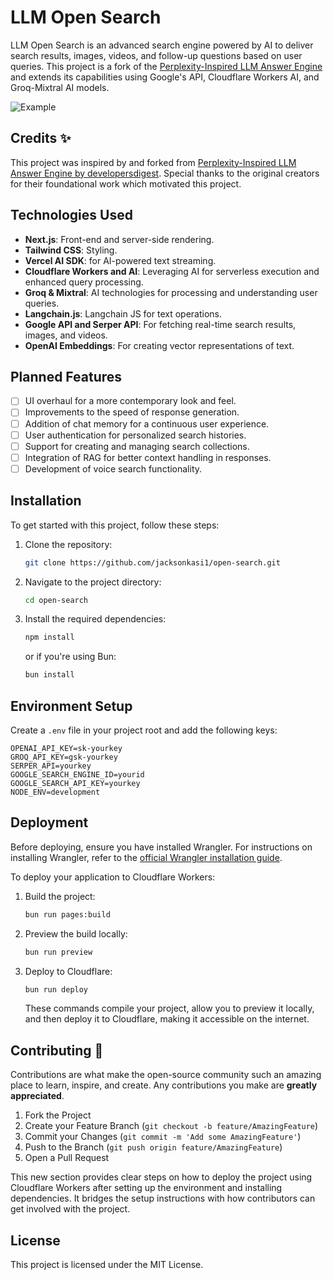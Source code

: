 # LLM Open Search

LLM Open Search is an advanced search engine powered by AI to deliver search results, images, videos, and follow-up questions based on user queries. This project is a fork of the [Perplexity-Inspired LLM Answer Engine](https://github.com/developersdigest/llm-answer-engine) and extends its capabilities using Google's API, Cloudflare Workers AI, and Groq-Mixtral AI models.

![Example](https://media.giphy.com/media/v1.Y2lkPTc5MGI3NjExZmJ0ZnhmNjkwYzczZDlqZzM1dDRka2k1MGx6dW02ZHl5dzV0aGQwMiZlcD12MV9pbnRlcm5hbF9naWZfYnlfaWQmY3Q9Zw/mluzeYSMGoAnSXg0ft/giphy.gif)

## Credits ✨

This project was inspired by and forked from [Perplexity-Inspired LLM Answer Engine by developersdigest](https://github.com/developersdigest/llm-answer-engine). Special thanks to the original creators for their foundational work which motivated this project.

## Technologies Used

- **Next.js**: Front-end and server-side rendering.
- **Tailwind CSS**: Styling.
- **Vercel AI SDK**: for AI-powered text streaming.
- **Cloudflare Workers and AI**: Leveraging AI for serverless execution and enhanced query processing.
- **Groq & Mixtral**: AI technologies for processing and understanding user queries.
- **Langchain.js**: Langchain JS for text operations.
- **Google API and Serper API**: For fetching real-time search results, images, and videos.
- **OpenAI Embeddings**: For creating vector representations of text.

## Planned Features

- [ ] UI overhaul for a more contemporary look and feel.
- [ ] Improvements to the speed of response generation.
- [ ] Addition of chat memory for a continuous user experience.
- [ ] User authentication for personalized search histories.
- [ ] Support for creating and managing search collections.
- [ ] Integration of RAG for better context handling in responses.
- [ ] Development of voice search functionality.

## Installation

To get started with this project, follow these steps:

1. Clone the repository:

   ```bash
   git clone https://github.com/jacksonkasi1/open-search.git
   ```

2. Navigate to the project directory:

   ```bash
   cd open-search
   ```

3. Install the required dependencies:

   ```bash
   npm install
   ```

   or if you're using Bun:

   ```bash
   bun install
   ```

## Environment Setup

Create a `.env` file in your project root and add the following keys:

```plaintext
OPENAI_API_KEY=sk-yourkey
GROQ_API_KEY=gsk-yourkey
SERPER_API=yourkey
GOOGLE_SEARCH_ENGINE_ID=yourid
GOOGLE_SEARCH_API_KEY=yourkey
NODE_ENV=development
```

## Deployment

Before deploying, ensure you have installed Wrangler. For instructions on installing Wrangler, refer to the [official Wrangler installation guide](https://developers.cloudflare.com/workers/wrangler/install-and-update/).

To deploy your application to Cloudflare Workers:

1. Build the project:

   ```bash
   bun run pages:build
   ```

2. Preview the build locally:

   ```bash
   bun run preview
   ```

3. Deploy to Cloudflare:

   ```bash
   bun run deploy
   ```

   These commands compile your project, allow you to preview it locally, and then deploy it to Cloudflare, making it accessible on the internet.

## Contributing 💙

Contributions are what make the open-source community such an amazing place to learn, inspire, and create. Any contributions you make are **greatly appreciated**.

1. Fork the Project
2. Create your Feature Branch (`git checkout -b feature/AmazingFeature`)
3. Commit your Changes (`git commit -m 'Add some AmazingFeature'`)
4. Push to the Branch (`git push origin feature/AmazingFeature`)
5. Open a Pull Request

This new section provides clear steps on how to deploy the project using Cloudflare Workers after setting up the environment and installing dependencies. It bridges the setup instructions with how contributors can get involved with the project.

## License

This project is licensed under the MIT License.
